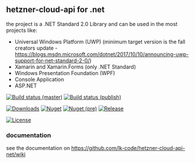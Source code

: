 ## hetzner-cloud-api for .net

the project is a .NET Standard 2.0 Library and can be used in the most projects like:

- Universal Windows Platform (UWP) (minimum target version is the fall creators update - https://blogs.msdn.microsoft.com/dotnet/2017/10/10/announcing-uwp-support-for-net-standard-2-0/)
- Xamarin and Xamarin.Forms (only .NET Standard)
- Windows Presentation Foundation (WPF)
- Console Application
- ASP.NET

[![Build status (master)](https://img.shields.io/appveyor/ci/lk-code/hetzner-cloud-api-net.svg?style=flat-square&&label=master)](https://ci.appveyor.com/api/projects/status/uf1w72wk85dau7qd?svg=true)
[![Build status (publish)](https://img.shields.io/appveyor/ci/lk-code/hetzner-cloud-api-net.svg?style=flat-square&&label=publish)](https://ci.appveyor.com/api/projects/status/uf1w72wk85dau7qd?svg=true)

[![Downloads](https://img.shields.io/nuget/dt/hetznercloudapi.svg?style=flat-square)](http://www.nuget.org/packages/hetznercloudapi/)
[![Nuget](https://img.shields.io/nuget/v/hetznercloudapi.svg?style=flat-square)](http://nuget.org/packages/hetznercloudapi)
[![Nuget (pre)](https://img.shields.io/nuget/vpre/hetznercloudapi.svg?style=flat-square&label=nuget-pre)](http://nuget.org/packages/hetznercloudapi)
[![Release](https://img.shields.io/github/release/lk-code/hetzner-cloud-api-net.svg?style=flat-square&maxAge=3600)](https://github.com/lk-code/hetzner-cloud-api-net/releases/latest)

[![License](https://img.shields.io/github/license/lk-code/hetzner-cloud-api-net.svg?style=flat-square)](https://github.com/lk-code/hetzner-cloud-api-net/blob/master/LICENSE)

### documentation

see the documentation on https://github.com/lk-code/hetzner-cloud-api-net/wiki
